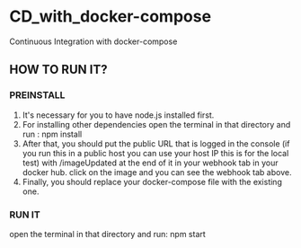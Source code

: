 # CD_with_docker-compose
Continuous Integration with docker-compose
## HOW TO RUN IT?

### PREINSTALL
1. It's necessary for you to have node.js installed first.
2. For installing other dependencies open the terminal in that directory and run : npm install
3. After that, you should put the public URL that is logged in the console (if you run this in a public host you can use
    your host IP this is for the local test) with /imageUpdated at the end of it in your webhook tab in your docker hub. click on the image and you can see
    the webhook tab above.
4. Finally, you should replace your docker-compose file with the existing one.

### RUN IT
open the terminal in that directory and run: npm start
